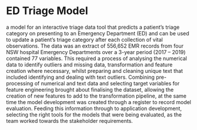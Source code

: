 # ED Triage Model
a model for an interactive triage data tool that predicts a patient’s triage category on presenting to an Emergency Department (ED) and can be used to update a patient’s triage category after each collection of vital observations. The data was an extract of 556,652 EMR records from four NSW hospital Emergency Departments over a 3-year period (2017 – 2019) contained 77 variables. This required a process of analysing the numerical data to identify outliers and missing data, transformation and feature creation where necessary, whilst preparing and cleaning unique text that included identifying and dealing with text outliers. Combining pre-processing of numerical and text data and selecting target variables for feature engineering brought about finalising the dataset, allowing the creation of new features to add to the transformation pipeline, at the same time the model development was created through a register to record model evaluation. Feeding this information through to application development, selecting the right tools for the models that were being evaluated, as the team worked towards the stakeholder requirements.
